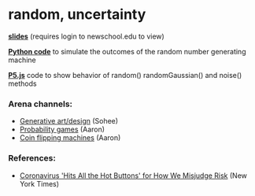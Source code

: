 # random, uncertainty

**[slides](https://docs.google.com/presentation/d/1Ab4VBaTKPxoYT8USI5azwZxw4HfF24F86DvVbHJfL9Y/edit?usp=sharing)** (requires login to newschool.edu to view)

**[Python code](https://github.com/aaronxhill/random/blob/master/random%20number%20experiments.ipynb)** to simulate the outcomes of the random number generating machine

**[P5.js](https://editor.p5js.org/aaronxhill/sketches/4JsQ5MQt)** code to show behavior of random() randomGaussian() and noise() methods

### Arena channels:

* [Generative art/design](https://www.are.na/sohee-cho/generative-design-ujqvqbpoye8) (Sohee)  
* [Probability games](https://www.are.na/aaron-hill/probability-games) (Aaron)  
* [Coin flipping machines](https://www.are.na/aaron-hill/coin-flipping-machines) (Aaron)  

### References: 

* [Coronavirus 'Hits All the Hot Buttons' for How We Misjudge Risk](https://www.nytimes.com/2020/02/13/world/asia/coronavirus-risk-interpreter.html?searchResultPosition=3) (New York Times)  